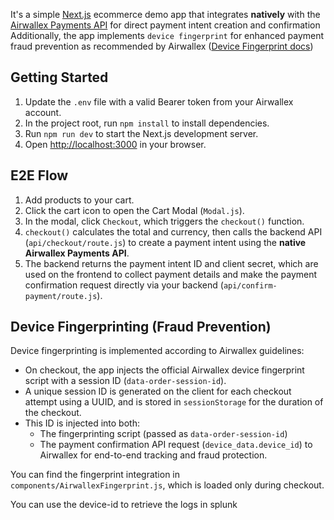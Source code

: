 
It's a simple [Next.js](https://nextjs.org/) ecommerce demo app that integrates **natively** with the [Airwallex Payments API](https://www.airwallex.com/docs/api#/Payment_Acceptance/Payment_Intents/) for direct payment intent creation and confirmation  
Additionally, the app implements `device fingerprint` for enhanced payment fraud prevention as recommended by Airwallex ([Device Fingerprint docs](https://www.airwallex.com/docs/payments__native-api__device-fingerprinting))

## Getting Started

1. Update the `.env` file with a valid Bearer token from your Airwallex account.
2. In the project root, run `npm install` to install dependencies.
3. Run `npm run dev` to start the Next.js development server.
4. Open [http://localhost:3000](http://localhost:3000) in your browser.

## E2E Flow

1. Add products to your cart.
2. Click the cart icon to open the Cart Modal (`Modal.js`).
3. In the modal, click `Checkout`, which triggers the `checkout()` function.
4. `checkout()` calculates the total and currency, then calls the backend API (`api/checkout/route.js`) to create a payment intent using the **native Airwallex Payments API**.
5. The backend returns the payment intent ID and client secret, which are used on the frontend to collect payment details and make the payment confirmation request directly via your backend (`api/confirm-payment/route.js`).


## Device Fingerprinting (Fraud Prevention)

Device fingerprinting is implemented according to Airwallex guidelines:
- On checkout, the app injects the official Airwallex device fingerprint script with a session ID (`data-order-session-id`).
- A unique session ID is generated on the client for each checkout attempt using a UUID, and is stored in `sessionStorage` for the duration of the checkout.
- This ID is injected into both:
    - The fingerprinting script (passed as `data-order-session-id`)
    - The payment confirmation API request (`device_data.device_id`) to Airwallex for end-to-end tracking and fraud protection.

You can find the fingerprint integration in `components/AirwallexFingerprint.js`, which is loaded only during checkout.

You can use the device-id to retrieve the logs in splunk

